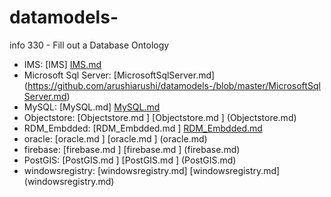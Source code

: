 # datamodels-
info 330 - Fill out a Database Ontology

* IMS: [IMS] [IMS.md ](https://github.com/arushiarushi/datamodels-/blob/master/IMS.md)
* Microsoft Sql Server: [MicrosoftSqlServer.md] (https://github.com/arushiarushi/datamodels-/blob/master/MicrosoftSqlServer.md)
* MySQL: [MySQL.md] [MySQL.md ](https://github.com/arushiarushi/datamodels-/blob/master/MySQL.md)
* Objectstore: [Objectstore.md ] [Objectstore.md ] (Objectstore.md)
* RDM_Embdded: [RDM_Embdded.md ] [RDM_Embdded.md ](RDM_Embdded.md)
* oracle: [oracle.md ] [oracle.md ] (oracle.md) 
* firebase: [firebase.md ] [firebase.md ] (firebase.md)
* PostGIS: [PostGIS.md ] [PostGIS.md ] (PostGIS.md)
* windowsregistry: [windowsregistry.md] [windowsregistry.md] (windowsregistry.md)

